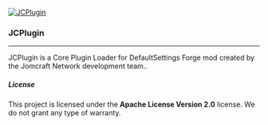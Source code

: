 [![JCPlugin](https://github.com/Jomcraft-Network/JCPlugin/actions/workflows/build.yml/badge.svg?branch=1.19.x)](https://github.com/Jomcraft-Network/JCPlugin/actions/workflows/build.yml)

### JCPlugin

---

JCPlugin is a Core Plugin Loader for DefaultSettings Forge mod created by the Jomcraft Network development team..

##### License

This project is licensed under the **Apache License Version 2.0** license. We do not grant any type of warranty.
